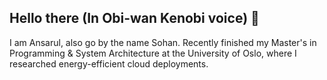 ## Hello there (In Obi-wan Kenobi voice) 👋

I am Ansarul, also go by the name Sohan.
Recently finished my Master's in Programming & System Architecture at the University of Oslo, where I researched energy-efficient cloud deployments.

<!--
**ansarulSohan/ansarulSohan** is a ✨ _special_ ✨ repository because its `README.md` (this file) appears on your GitHub profile.

Here are some ideas to get you started:

- 🔭 I’m currently working on ...
- 🌱 I’m currently learning ...
- 👯 I’m looking to collaborate on ...
- 🤔 I’m looking for help with ...
- 💬 Ask me about ...
- 📫 How to reach me: ...
- 😄 Pronouns: ...
- ⚡ Fun fact: ...
-->
